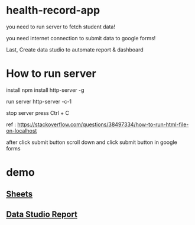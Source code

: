 # health-record-app

you need to run server to fetch student data!

you need internet connection to submit data to google forms!

Last, Create data studio to automate report & dashboard

# How to run server

install
npm install http-server -g

run server
http-server -c-1

stop server
press <kdb>Ctrl + C</kdb>

ref : https://stackoverflow.com/questions/38497334/how-to-run-html-file-on-localhost

after click submit button
scroll down and click submit button in google forms

# demo
## [Sheets](https://docs.google.com/spreadsheets/d/1FUoaoJskxvL8MYIfYsR-mbI7hUxZmAbNj8eySvg_wCc/edit?usp=sharing)
## [Data Studio Report](https://datastudio.google.com/reporting/36f7f7c9-1463-41cf-924f-20e94673443d)